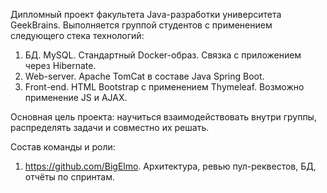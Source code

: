 Дипломный проект факультета Java-разработки университета GeekBrains.
Выполняется группой студентов с применением следующего стека технологий:
1. БД. MySQL. Стандартный Docker-образ. Связка с приложением через Hibernate.
2. Web-server. Apache TomCat в составе Java Spring Boot.
3. Front-end. HTML Bootstrap с применением Thymeleaf. Возможно применение JS и AJAX.

Основная цель проекта: научиться взаимодействовать внутри группы, распределять задачи
и совместно их решать.

Состав команды и роли:
1. https://github.com/BigElmo. Архитектура, ревью пул-реквестов, БД, отчёты по спринтам.